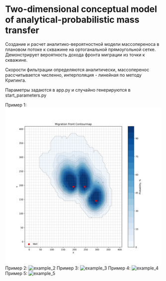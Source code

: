 # Two-dimensional conceptual model of analytical-probabilistic mass transfer

Создание и расчет аналитико-вероятностной модели массопереноса в плановом потоке к скважине на ортоганальной прямоугольной сетке. Демонстрирует вероятность дохода фронта миграции из точки к скважине.

Скорости фильтрации определяются аналитически, массоперенос рассчитывается численно, интерполяция - линейная по методу Кригинга.

Параметры задаются в app.py и случайно генерируются в start_parameters.py

Пример 1:
![example_1](example_1(200).png)
Пример 2:
![example_2](https://github.com/SizNi/geol_mod/assets/115162848/3fcf1e88-0e18-46ff-ad32-92228099dd01)
Пример 3:
![example_3](https://github.com/SizNi/geol_mod/assets/115162848/b5c191a0-131a-4707-beb2-d9e3d54bfe00)
Пример 4:
![example_4](https://github.com/SizNi/geol_mod/assets/115162848/dd50b4cd-5ebc-46b7-b281-916e16d093cb)
Пример 5:
![example_5](https://github.com/SizNi/geol_mod/assets/115162848/03c45ca6-fc86-41fb-8ab7-6b7ee13170d9)
